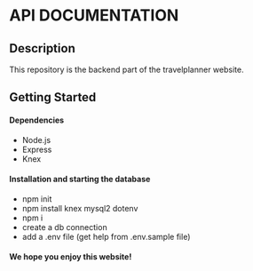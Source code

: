 # API DOCUMENTATION

## Description

This repository is the backend part of the travelplanner website.

## Getting Started
#### Dependencies
- Node.js
- Express
- Knex

#### Installation and starting the database
- npm init
- npm install knex mysql2 dotenv
- npm i
- create a db connection
- add a .env file (get help from .env.sample file)

#### We hope you enjoy this website!